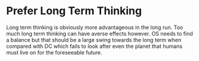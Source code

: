 ---
---

# Prefer Long Term Thinking

Long term thinking is obviously more advantageous in the long run. Too much long term thinking can have averse effects however.
OS needs to find a balance but that should be a large swing towards the long term when compared with DC which fails to look after even the planet that humans must live on for the foreseeable future.
